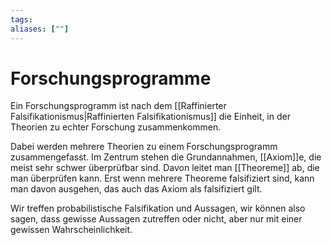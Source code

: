 ```yaml
---
tags:
aliases: [""]
---
```


# Forschungsprogramme
Ein Forschungsprogramm ist nach dem [[Raffinierter Falsifikationismus|Raffinierten Falsifikationismus]] die Einheit, in der Theorien zu echter Forschung zusammenkommen.

Dabei werden mehrere Theorien zu einem Forschungsprogramm zusammengefasst.
Im Zentrum stehen die Grundannahmen, [[Axiom]]e, die meist sehr schwer überprüfbar sind.
Davon leitet man [[Theoreme]] ab, die man überprüfen kann.
Erst wenn mehrere Theoreme falsifiziert sind, kann man davon ausgehen, das auch das Axiom als falsifiziert gilt.

Wir treffen probabilistische Falsifikation und Aussagen, wir können also sagen, dass gewisse Aussagen zutreffen oder nicht, aber nur mit einer gewissen Wahrscheinlichkeit.